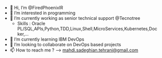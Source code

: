 - 👋 Hi, I’m @FiredPhoenixIR
- 👀 I’m interested in programming
- 🌱 I’m currently working as senior technical support @Tecnotree
  - Skills : Oracle PL/SQL,APIs,Python,TDD,Linux,Shell,MicroServices,Kubernetes,Docker,...
- 🌱 I’m currently learning IBM DevOps
- 💞️ I’m looking to collaborate on DevOps based projects
- 📫 How to reach me ? --> mahdi.sadeghian.tehrani@gmail.com

<!---
FiredPhoenixIR/FiredPhoenixIR is a ✨ special ✨ repository because its `README.md` (this file) appears on your GitHub profile.
You can click the Preview link to take a look at your changes.
--->

